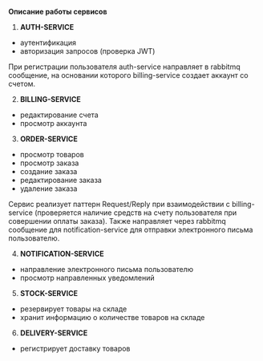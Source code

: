 **Описание работы сервисов**

1. **AUTH-SERVICE**
  - аутентификация
  - авторизация запросов (проверка JWT)

При регистрации пользователя auth-service направляет в rabbitmq сообщение, на основании которого billing-service создает аккаунт со счетом.

2. **BILLING-SERVICE**
  - редактирование счета
  - просмотр аккаунта

3. **ORDER-SERVICE**
  - просмотр товаров
  - просмотр заказа
  - создание заказа
  - редактирование заказа
  - удаление заказа

Сервис реализует паттерн Request/Reply при взаимодействии с billing-service (проверяется наличие средств на счету пользователя при совершении оплаты заказа). Также направляет через rabbitmq сообщение для notification-service для отправки электронного письма пользователю.

4. **NOTIFICATION-SERVICE**
  - направление электронного письма пользователю
  - просмотр направленных уведомлений

5. **STOCK-SERVICE**
  - резервирует товары на складе
  - хранит информацию о количестве товаров на складе

6. **DELIVERY-SERVICE**
  - регистрирует доставку товаров